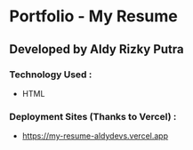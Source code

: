 # Portfolio - My Resume
## Developed by Aldy Rizky Putra
### Technology Used :
- HTML
### Deployment Sites (Thanks to Vercel) :
- https://my-resume-aldydevs.vercel.app
